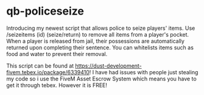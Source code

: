 # qb-policeseize
Introducing my newest script that allows police to seize players' items. Use /seizeitems (id) (seize/return) to remove all items from a player's pocket. When a player is released from jail, their possessions are automatically returned upon completing their sentence. You can whitelists items such as food and water to prevent their removal.


This script can be found at https://dust-development-fivem.tebex.io/package/6339410! I have had issues with people just stealing my code so i use the FiveM Asset Escrow System which means you have to get it through tebex. However it is FREE!
